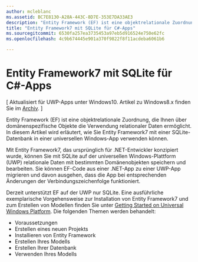 ```yaml
---
author: mcleblanc
ms.assetid: BC7E8130-A28A-443C-8D7E-353E7DA33AE3
description: "Entity Framework (EF) ist eine objektrelationale Zuordnung, die Ihnen über domänenspezifische Objekte die Verwendung relationaler Daten ermöglicht."
title: "Entity Framework7 mit SQLite für C#-Apps"
ms.sourcegitcommit: 6530fa257ea3735453a97eb5d916524e750e62fc
ms.openlocfilehash: 4c9b674445e901a370f9822f8f11acdeba6061b6

---
```


# Entity Framework7 mit SQLite für C#-Apps

\[ Aktualisiert für UWP-Apps unter Windows10. Artikel zu Windows8.x finden Sie im [Archiv](http://go.microsoft.com/fwlink/p/?linkid=619132). \]

Entity Framework (EF) ist eine objektrelationale Zuordnung, die Ihnen über domänenspezifische Objekte die Verwendung relationaler Daten ermöglicht. In diesem Artikel wird erläutert, wie Sie Entity Framework7 mit einer SQLite-Datenbank in einer universellen Windows-App verwenden können.

Mit Entity Framework7, das ursprünglich für .NET-Entwickler konzipiert wurde, können Sie mit SQLite auf der universellen Windows-Plattform (UWP) relationale Daten mit bestimmten Domänenobjekten speichern und bearbeiten. Sie können EF-Code aus einer .NET-App zu einer UWP-App migrieren und davon ausgehen, dass die App bei entsprechenden Änderungen der Verbindungszeichenfolge funktioniert.

Derzeit unterstützt EF auf der UWP nur SQLite. Eine ausführliche exemplarische Vorgehensweise zur Installation von Entity Framework7 und zum Erstellen von Modellen finden Sie unter [Getting Started on Universal Windows Platform](http://go.microsoft.com/fwlink/p/?LinkId=735013). Die folgenden Themen werden behandelt:

-   Voraussetzungen
-   Erstellen eines neuen Projekts
-   Installieren von Entity Framework
-   Erstellen Ihres Modells
-   Erstellen Ihrer Datenbank
-   Verwenden Ihres Modells




<!--HONumber=Jun16_HO4-->



